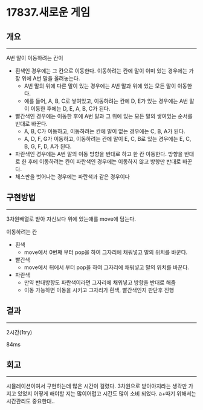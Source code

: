 # 17837.새로운 게임


## 개요

---



A번 말이 이동하려는 칸이

- 흰색인 경우에는 그 칸으로 이동한다. 이동하려는 칸에 말이 이미 있는 경우에는 가장 위에 A번 말을 올려놓는다.
  - A번 말의 위에 다른 말이 있는 경우에는 A번 말과 위에 있는 모든 말이 이동한다.
  - 예를 들어, A, B, C로 쌓여있고, 이동하려는 칸에 D, E가 있는 경우에는 A번 말이 이동한 후에는 D, E, A, B, C가 된다.
- 빨간색인 경우에는 이동한 후에 A번 말과 그 위에 있는 모든 말의 쌓여있는 순서를 반대로 바꾼다.
  - A, B, C가 이동하고, 이동하려는 칸에 말이 없는 경우에는 C, B, A가 된다.
  - A, D, F, G가 이동하고, 이동하려는 칸에 말이 E, C, B로 있는 경우에는 E, C, B, G, F, D, A가 된다.
- 파란색인 경우에는 A번 말의 이동 방향을 반대로 하고 한 칸 이동한다. 방향을 반대로 한 후에 이동하려는 칸이 파란색인 경우에는 이동하지 않고 방향만 반대로 바꾼다.
- 체스판을 벗어나는 경우에는 파란색과 같은 경우이다

## 구현방법

---

3차원배열로 받아 자신보다 위에 있는애를 move에 담는다.



이동하려는 칸

- 흰색
  - move에서 0번쨰 부터 pop을 하여 그자리에 채워넣고 말의 위치를 바꾼다.
- 빨간색
  - move에서 뒤에서 부터 pop을 하여 그자리에 채워넣고 말의 위치를 바꾼다.
- 파란색
  - 만약 반대방향도 파란색이라면 그자리에 채워넣고 방향을 반대로 해줌
  - 이동 가능하면 이동을 시키고 그자리가 흰색, 빨간색인지 판단후 진행

 

## 결과

---

2시간(1try)

84ms

## 회고

---

시뮬레이션이여서 구현하는데 많은 시간이 걸렸다. 3차원으로 받아야지라는 생각만 가지고 있었지 어떻게 해야할 지는 많이어렵고 시간도 많이 소비 되었다. a+따기 위해서는 시간관리도 중요한대..